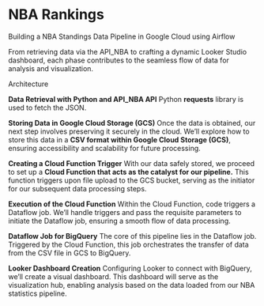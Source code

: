 # NBA Rankings

Building a NBA Standings Data Pipeline in Google Cloud using Airflow 

From retrieving data via the API_NBA to crafting a dynamic Looker Studio dashboard, each phase contributes to the seamless flow of data for analysis and visualization.

Architecture

**Data Retrieval with Python and API_NBA API**
Python **requests** library is used to fetch the JSON.

**Storing Data in Google Cloud Storage (GCS)**
Once the data is obtained, our next step involves preserving it securely in the cloud. We’ll explore how to store this data in a **CSV format within Google Cloud Storage (GCS)**, ensuring accessibility and scalability for future processing.

**Creating a Cloud Function Trigger**
With our data safely stored, we proceed to set up a **Cloud Function that acts as the catalyst for our pipeline.** This function triggers upon file upload to the GCS bucket, serving as the initiator for our subsequent data processing steps.

**Execution of the Cloud Function**
Within the Cloud Function, code triggers a Dataflow job. We’ll handle triggers and pass the requisite parameters to initiate the Dataflow job, ensuring a smooth flow of data processing.

**Dataflow Job for BigQuery**
The core of this pipeline lies in the Dataflow job. Triggered by the Cloud Function, this job orchestrates the transfer of data from the CSV file in GCS to BigQuery.

**Looker Dashboard Creation**
Configuring Looker to connect with BigQuery, we’ll create a visual dashboard. This dashboard will serve as the visualization hub, enabling analysis based on the data loaded from our NBA statistics pipeline.


